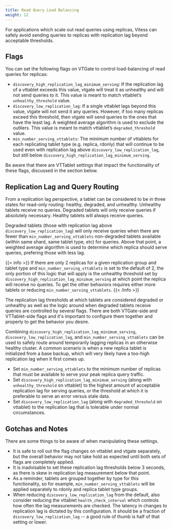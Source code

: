 ```yaml
---
title: Read Query Load Balancing
weight: 12
---
```


For applications which scale out read queries using replicas, Vitess can safely avoid sending queries to replicas with replication lag beyond acceptable thresholds.

## Flags

You can set the following flags on VTGate to control load-balancing of read queries for replicas:

* `discovery_high_replication_lag_minimum_serving`: If the replication lag of a vttablet exceeds this value, vtgate will treat it as unhealthy and will not send queries to it. This value is meant to match vttablet’s `unhealthy_threshold` value.
* `discovery_low_replication_lag`: If a single vttablet lags beyond this value, vtgate will not send it any queries. However, if too many replicas exceed this threshold, then vtgate will send queries to the ones that have the least lag. A weighted average algorithm is used to exclude the outliers. This value is meant to match vttablet’s `degraded_threshold` value.
* `min_number_serving_vttablets`: The minimum number of vttablets for each replicating tablet type (e.g. replica, rdonly) that will continue to be used even with replication lag above `discovery_low_replication_lag`, but still below `discovery_high_replication_lag_minimum_serving`.

Be aware that there are VTTablet settings that impact the functionality of these flags, discussed in the section below.

## Replication Lag and Query Routing

From a replication lag perspective, a tablet can be considered to be in three states for read-only routing: healthy, degraded, and unhealthy. Unhealthy tablets receive no queries. Degraded tablets will only receive queries if absolutely necessary. Healthy tablets will always receive queries.

Degraded tablets (those with replication lag above `discovery_low_replication_lag`) will only receive queries when there are fewer than `min_number_serving_vttablets` non-degraded tablets available (within same shard, same tablet type, etc) for queries. Above that point, a weighted average algorithm is used to determine which replica should serve queries, prefering those with less lag.

{{< info >}} If there are only 2 replicas for a given replication group and tablet type and `min_number_serving_vttablets` is set to the default of 2, the only portion of this logic that will apply is the unhealthy threshold set by `discovery_high_replication_lag_minimum_serving` at which point the replica will receive no queries. To get the other behaviors requires either more tablets or reducing `min_number_serving_vttablets`. {{< /info >}}

The replication lag thresholds at which tablets are considered degraded or unhealthy as well as the logic around when degraded tablets receive queries are controlled by several flags. There are both VTGate-side and VTTablet-side flags and it's important to configure them together and properly to get the behavior you desire.

Combining `discovery_high_replication_lag_minimum_serving`, `discovery_low_replication_lag`, and `min_number_serving_vttablets` can be used to safely route around temporarily lagging replicas in an otherwise healthy cluster. A common scenario is when a new replica tablet is initialized from a base backup, which will very likely have a too-high replication lag when it first comes up. 

* Set `min_number_serving_vttablets` to the minimum number of replicas that must be available to serve your peak replica query traffic.
* Set `discovery_high_replication_lag_minimum_serving` (along with `unhealthy_threshold` on vttablet) to the highest amount of acceptable replication lag for serving queries, or the threshold at which it is preferable to serve an error versus stale data.
* Set `discovery_low_replication_lag` (along with `degraded_threshold` on vttablet) to the replication lag that is tolerable under normal circumstances.

## Gotchas and Notes

There are some things to be aware of when manipulating these settings.

* It is safe to roll out the flag changes on vttablet and vtgate separately, but the overall behavior may not take hold as expected until both sets of flags are completely applied.
* It is inadvisable to set these replication lag thresholds below 3 seconds, as there is skew in replication lag measurement below that point.
* As a reminder, tablets are grouped together by type for this functionality, so for example, `min_number_serving_vttablets` will be applied separately to rdonly and replica tablet type groups.
* When reducing `discovery_low_replication_lag` from the default, also consider reducing the vttablet `health_check_interval` which controls how often the lag measurements are checked. The latency in changes to replication lag is dictated by this configuration. It should be a fraction of `discovery_low_replication_lag` -- a good rule of thumb is half of that setting or lower.

